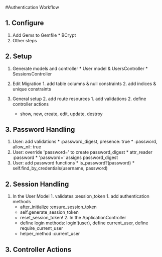 #Authentication Workflow

## 1. Configure
  1. Add Gems to Gemfile
    * BCrypt
  2. Other steps

## 2. Setup
  1. Generate models and controller
    * User model & UsersController
    * SessionsController

  2. Edit Migration
    1. add table columns & null constraints
    2. add indices & unique constraints

  2. General setup
    2. add route resources
    1. add validations
    2. define controller actions
      * show, new, create, edit, update, destroy

## 3. Password Handling
  1. User: add validations
    * :password_digest, presence: true
    * :password, allow_nil: true
  2. User: override 'password=' to create password_digest
    * attr_reader :password
    * 'password=' assigns password_digest
  3. User: add password functions
    * is_password?(password)
    * self.find_by_credentials(username, password)

## 2. Session Handling
  1. In the User Model
    1. validates :session_token
    1. add authentication methods
      * after_initialize :ensure_session_token
      * self.generate_session_token
      * reset_session_token!
    2. In the ApplicationController
      * define login methods: login!(user), define current_user, define require_current_user
      * helper_method :current_user

## 3. Controller Actions
